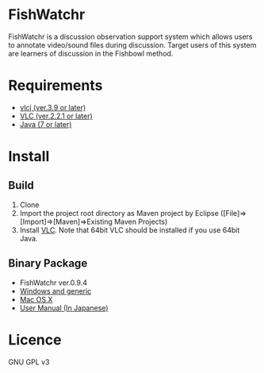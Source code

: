 FishWatchr
===========
FishWatchr is a discussion observation support system which allows users to annotate video/sound files during discussion. Target users of this system are learners of discussion in the Fishbowl method.

# Requirements
* [vlcj (ver.3.9 or later)](https://github.com/caprica/vlcj)
* [VLC (ver.2.2.1 or later)](http://www.videolan.org/vlc/)
* [Java (7 or later)](http://java.com/)

# Install
## Build
1. Clone
2. Import the project root directory as Maven project by Eclipse ([File]=>[Import]=>[Maven]=>Existing Maven Projects)
3. Install [VLC](http://www.videolan.org/vlc/). Note that 64bit VLC should be installed if you use 64bit Java.

## Binary Package
* FishWatchr ver.0.9.4
 * [Windows and generic](http://csd.ninjal.ac.jp/archives/FishWatchr/fishwatchr_0_9_4_win_20151209.zip)
 * [Mac OS X](http://csd.ninjal.ac.jp/archives/FishWatchr/fishwatchr_0_9_4_mac_20151209.zip)
* [User Manual (In Japanese)](http://www2.ninjal.ac.jp/lrc/index.php?%A5%C7%A5%A3%A5%B9%A5%AB%A5%C3%A5%B7%A5%E7%A5%F3%B4%D1%BB%A1%BB%D9%B1%E7%A5%C4%A1%BC%A5%EB%20FishWatchr)


# Licence
GNU GPL v3
